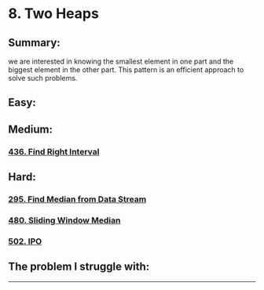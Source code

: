 # 8. Two Heaps

## Summary:

we are interested in knowing the smallest element in one part and the biggest element in the other part. This pattern is an efficient approach to solve such problems.







## Easy:



## Medium:

### [436. Find Right Interval](https://leetcode.com/problems/find-right-interval/)



## Hard:

### [295. Find Median from Data Stream](https://leetcode.com/problems/find-median-from-data-stream/)

### [480. Sliding Window Median](https://leetcode.com/problems/sliding-window-median/)

### [502. IPO](https://leetcode.com/problems/ipo/)



## The problem I  struggle with:

* * * 




